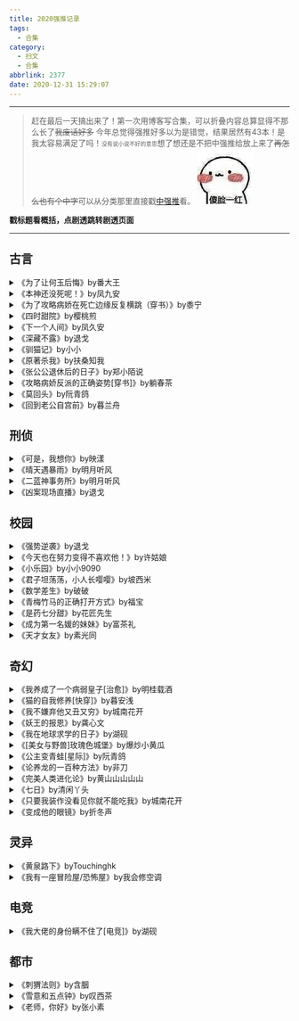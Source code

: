 ```yaml
---
title: 2020强推记录
tags:
  - 合集
category:
  - 扫文
  - 合集
abbrlink: 2377
date: 2020-12-31 15:29:07
---
```

<meta name="referrer" content="no-referrer" />

<!-- more -->

---

> 赶在最后一天搞出来了！第一次用博客写合集，可以折叠内容总算显得不那么长了~~我废话好多~~
今年总觉得强推好多以为是错觉，结果居然有43本！是我太容易满足了吗！<font size=1>没有说小说不好的意思</font>想了想还是不把中强推给放上来了~~再怎么也有个中字~~可以从分类那里直接戳[中强推](/categories/扫文/Ⅱ中强推/)看。
![](/bq/IMG_2009.JPG)

**戳标题看概括，点剧透跳转剧透页面**

---

## 古言

<details>
<summary>《为了让何玉后悔》by番大王</summary>
女主在父母的溺爱下娇蛮又任性，导致保姆的儿子男主很讨厌她，但女主心眼不坏，两人曾一度成为好朋友。高中重逢时两人的地位发生倒转，起初有过误会，在得知女主家里破产故作坚强后男主不由得开始在意，曾经嚣张跋扈的女主却不敢靠近男主了。

[剧透](/post/48081/)
</details>

<details>
<summary>《本神还没死呢！》by凤九安</summary>
上神女主在殒身前给男主留下一儿子，男主带着儿子等了百年才终于等回失去记忆自认为是小仙的女主。因女主神魄不稳，男主就没告诉她真相惊扰她，只求她助自己复活亡妻。一家三口一路寻找凑齐女主魂魄的线索，同时救助陷入天下大乱的苍生。

[剧透](/post/9481/)
</details>

<details>
<summary>《为了攻略病娇在死亡边缘反复横跳（穿书）》by黍宁</summary>
女主穿书被系统要求攻略书中男配，原以为温柔的男主很好攻略，谁知他实际上是个病娇。女主第一次穿越被他亲手所杀，第二次被间接害死，第三次男主终于动心了，女主却一心只想着完成任务回到原来的世界。正文开放式番外he。

[剧透](/post/23899/)
</details>

<details>
<summary>《四时甜院》by樱桃煎</summary>
男主因做错事被父王丢给在乡下当夫子的友人管教，养尊处优的男主刚开始还不习惯，但他也不是不讲理的人，再加上还有夫子的女儿成天同他凑一块儿玩闹。两人日久生情，临回京前互诉衷肠，在离别期间也没断书信往来。没多久女主就因故上京，这才定下终生大事。

[剧透](/post/5504/)
</details>

<details>
<summary>《下一个人间》by凤久安</summary>
小公主女主要下嫁给戍边将军，原以为对方是虎背熊腰的壮汉，却没想到竟是鲜衣怒马的少年郎。两人一见钟情，多年来面容模糊的梦中人也终于有了答案。夫妻俩恩爱甜蜜，城里民风淳朴，整个人仿佛置身于世外桃源，听作者娓娓道来一段舒适惬意的故事。

[剧透](/post/43491/)
</details>

<details>
<summary>《深藏不露》by退戈</summary>
女主自幼在边关长大，为探望祖母回京，谁知却并不遭待见，还莫名多了一桩亲事。男女主意外灵魂互换，发现对方就是自己的成亲对象，也曾有过一面之缘。一个会文一个会武，互换后带来的反差令众人惊艳不已，也因此闹出许多哭笑不得的事情。

[剧透](/post/37130/)
</details>

<details>
<summary>《驯猫记》by小小</summary>
女主是温婉的大小姐，男主是没有是非观的杀手。女主小时候好心投喂过男主，多年后重逢男主就黏上了女主，女主喜爱他又羞于说出口，头疼的是男主一直不开窍，时而不解风情弄哭女主，时而笑嘻嘻地无意撩拨女主。这熊孩子！幼稚得好可爱！

[剧透](/post/7996/)
</details>

<details>
<summary>《原著杀我》by扶桑知我</summary>
女主穿书成恶毒女配，一旦违背人设就会头疼，只好遵循原著经常给原女主使绊子，却不知原女主是男主男扮女装，对她孩子气的挑衅总是格外包容。这一切并不只是单纯的穿书，每个剧情都是伏笔，大家都被安排得明明白白。结尾真相揭晓的那刻我整个人瞳孔地震

[剧透](/post/24082/)
</details>

<details>
<summary>《张公公退休后的日子》by郑小陌说</summary>
太监男主在招摇撞骗时被江湖人士女主拆穿，从此两人结下梁子。女主疑惑男主明明不铺张浪费却总是缺银子，便跟踪他发现他在偷偷养着老太监们，从此对他改观。男主也被女主身上那股肆意所吸引。结局女主斩断前尘往事和男主过上柴米油盐的生活。

[剧透](/post/32205/)
</details>

<details>
<summary>《攻略病娇反派的正确姿势[穿书]》by躺春茶</summary>
女主刚一穿书就遇见反派。反派人前温文尔雅，实则下了好大一盘棋在背后谋害人命。男女主和原书男女主碰巧一同上路，女主不忍男主最后落下悲惨的结局，一路上都想阻止他害人可惜未果。随着男主的过去渐渐揭晓，才发现这一切皆有隐情。

[剧透](/post/44426/)
</details>

<details>
<summary>《莫回头》by阮青鸽</summary>
女主原是男主的丫鬟，某天妖兽侵袭女主无家可归，混乱之中带着不受宠的男主一起逃跑，从此两人姐弟相称，共同修仙。女主发现自己动情后纠结不已，无意间在男主面前暴露却被婉拒，等女主离开了男主方觉不对劲，追上去告白也不被信任。兜兜转转到结局才在一起。

[剧透](/post/9802/)
</details>

<details>
<summary>《回到老公自宫前》by暮兰舟</summary>
女主上辈子当宫女和太监男主成为对食，二人伉俪情深，可惜男主早逝，女主悲伤过度晕厥穿越回男主自宫前，发誓要避免上辈子的遗憾，护好男主的根儿，也要守护未经变故的少年男主眼里的阳光。文风轻松搞笑感情戏很甜，互宠文。

[剧透](/post/22107/)
</details>

## 刑侦
<details>
<summary>《可是，我想你》by映漾</summary>
女主为寻找八年前离家出走的弟弟选择当能从内部拿到线索的法医，和姐弟俩一起长大的男主也为此选择当人脉多的记者。男女主在小县重逢，女主发现男主的身份并不简单，和弟弟一样牵涉到一桩走私大案。两人就这么边破案边谈起恋爱。

[剧透](/post/29175/)
</details>

<details>
<summary>《晴天遇暴雨》by明月听风</summary>
暴风哭泣！怎么会那么好看！我都差点忘记清玩了一年的手游体力的那种好看！！！ 主刑侦副娱乐圈。女主开场失忆，还被卷入一场案子。剧情环环相扣，前期让人疑惑女主的身份，后期看大家一起对抗反派热血沸腾。我概括无能总之后面一直跟土拨鼠似的哭嚎😭

[剧透](/post/56183/)
</details>

<details>
<summary>《二蓝神事务所》by明月听风</summary>
是《晴天遇暴雨》的续作就不多说什么了。呜呜呜真好看，一口气通宵看完哭了一宿眼睛生疼。怎么会有续作跟第一作一样精彩不疲软的呢[泪][泪][泪]

[剧透](/post/14975/)
</details>

<details>
<summary>《凶案现场直播》by退戈</summary>
高智商女主参加全息角色扮演破案游戏，游戏公司小公子男主作为监测员陪她一起进去。每个案子都有原型且有联系，而案件的嫌疑人则是女主的学生。女主在游戏里寻找能证明学生清白的线索，也终于挖出真凶，在现实里终于还学生一个清白。

[剧透](/post/12339/)
</details>

## 校园
<details>
<summary>《强势逆袭》by退戈</summary>
虽然是单元文但我要单独拎出来说！第一单元《我爱学习》里的女主穿越到不受宠的大女儿身上，果断和家人断绝关系，靠着自身的气势和才智在学渣的仰慕中成为大佬考上省状元，还顺手带着小伙伴们一起飞。

[剧透](/post/54168/)
</details>

<details>
<summary>《今天也在努力变得不喜欢他！》by许姑娘</summary>
男女主青梅竹马双向暗恋，直到大学之前都还形影不离，但上了大学女主不知道为什么突然要和男主划开距离，男主不知所措只能一如既往地对女主好，女主对男主毫无抵抗力，暗恼自己怎么一天比一天更喜欢他。

[剧透](/post/35616/)
</details>

<details>
<summary>《小乐园》by小小9090</summary>
男女主青梅竹马，从小女主就沉迷在自己的世界里，大家都把她视为怪人，唯有男主能理解她的世界又别扭地不敢承认，表面上不情不愿地照顾她，女主把他当唯一的知心人。两个小孩有过懵懂暧昧的尝试又吓得分开，最终还是小心翼翼地彼此碰触、融合。

[剧透](/post/15869/)
</details>

<details>
<summary>《君子坦荡荡，小人长嘤嘤》by坡西米</summary>
男女主青梅竹马，感情要好到大家默认他俩是一对。但女主没开窍，也没意识到自己只对男主毫无防备。男主知道她内心敏感，选择放长线钓大鱼，却在男配的刺激下没忍住装醉告白，幸好女主也给了回应。后面女主不告而别四年，回来当天和好，不虐。

[剧透](/post/41346/)
</details>

<details>
<summary>《数学差生》by破破</summary>
数学学渣女主为了学分不得不选一节数学课，在摸底考试作弊时被男主举报，又恰巧得知男主父亲和自己父亲是同学，两家人一合计就让学霸男主当家教了。其实这一切都是暗恋女主六年的男主的阴谋，大家都看得出男主居心不良。两人日常拌嘴，剧情沙雕无虐。

[剧透](/post/35184/)
</details>

<details>
<summary>《青梅竹马的正确打开方式》by福宝</summary>
男女主是感情要好的青梅竹马，原本有点疏远的两人在女主给男主辅导功课后有了进展，男主意识到自己对女主心思不纯，努力考上她的大学，女主也在室友向她要男主的联系方式时才察觉自己会吃醋。甜而不腻，大家都对男女主的恋情喜闻乐见。 ​​​​

[剧透](/post/60701/)
</details>

<details>
<summary>《是药七分甜》by花匠先生</summary>
在校名声赫赫的男主鲜少在校园出没，学霸女主在应聘实习时发现那个诡异的老板竟然就是男主。原来男主突然失明，在大师的忽悠下，男主一家找来据说是宿命对象的女主给他当秘书助于复明。原本不大对付的男女主日渐生情。是篇既暖心又好笑的甜文。 ​​​ ​​​​

[剧透](/post/64978/)
</details>

<details>
<summary>《成为第一名媛的妹妹》by富茶礼</summary>
不要被名字劝退！就是个巨甜无比的校园文！学业游戏两手抓人缘极好的男主vs呆萌正经学渣女主。没有狗血没有误会没有糟心配角，温柔的父母和蔼的老师热闹的同学开心的校园生活，以及日渐生情的同桌恋人。就是普普通通开开心心的校园日常。 ​​​ ​​​​

[剧透](/post/35276/)
</details>

<details>
<summary>《天才女友》by素光同</summary>
家境优渥又天资聪颖的男主刚一转学就遇到天才同桌女主，自尊心碎一地又不肯表现出来，反倒令女主误会把他当成最好的朋友。渐渐地男主也看开了，陪着女主一起跳级到初中继续当同桌，就算后来高中大学不在同一学校也频繁联络。是青梅竹马共同成长的小甜文。

[剧透](/post/21154/)
</details>

## 奇幻
<details>
<summary>《我养成了一个病弱皇子[治愈]》by明桂载酒</summary>
女主无意中下载了一个养成app，看着屏幕里被人欺负的主人公太可怜，就忍不住给他送温暖。男主起初对莫名其妙出现在身边的东西抱有警惕，在察觉到陌生人的善意后，渐渐地渴望能与她交流见面。结局男女主能互穿啦，轻松无虐脑洞文。

[剧透](/post/7255/)
</details>

<details>
<summary>《猫的自我修养[快穿]》by暮安浅</summary>
猫妖女主被丢到人类世界试炼，第一个世界就是陪着一个人类幼崽长大。崽崽的爸爸见义勇为去世了，亲妈不善待他，只有提前知道梗概的女主会学着他爸爸生前的样子陪他玩。
懵懂的崽崽就把女主当成是爸爸转世，我们的霸霸明明是只奶猫却早早背上了生活的负担。送完崽崽上幼儿园后还得上街乞讨卖萌赚钱。

[剧透](/post/6237/)
</details>

<details>
<summary>《我不嫌弃他又丑又穷》by城南花开</summary>
女主脸盲，多次没认出男主。男主以为女主这是欲擒故纵，后来才知道实情，还愕然发现自称是魔术师的女主耍的是真·魔法，于是便装作小助理拜她为师。从此男主不断被刷新三观，世界的真相也浮出水面。剧情神展开脑洞大开，不好剧透总之去看！

[剧透](/post/12590/)
</details>

<details>
<summary>《妖王的报恩》by龚心文</summary>
以我匮乏的词汇库无法形容的好看！一言以蔽之就是温柔的人类少女在寻找师父的路上以心会友从而结交到许多小伙伴一起打boss的故事。伤痕累累的大妖怪们被女主触动，心甘情愿签订契约成为使徒加入大家庭。故事宛如夏日暖风温柔到落泪。

[剧透](/post/20165/)
</details>

<details>
<summary>《我在地球求学的日子》by湖砚</summary>
男主作为被选中的第100个勇士前往地球寻找拯救世界的方法。为了融入地球，成熟的男主选择化身为高中生，不幸的是同桌是拥有凶恶眼神的令他瑟瑟发抖的女主。努力伪装成正常人的男主发现潜伏在学校里的外星人其实异常的多。是篇轻松奇幻文。

[剧透](/post/31059/)
</details>

<details>
<summary>《[美女与野兽]玫瑰色城堡》by爆炒小黄瓜</summary>
大致和童话差不多。女主为拯救父亲来到城堡，偷听到男主的秘密，假意爱上他。男主化身为巨蟒时会顺从本能，残暴冷酷，只有面对女主才会撒娇，变回人形后又是那个稳重寡言的王子。女主从刚开始的害怕到后来不离不弃，结局HE有来世番外。

[剧透](/post/19812/)
</details>

<details>
<summary>《公主变青蛙[星际]》by阮青鸽</summary>
帝国公主女主遭人陷害，一睁眼发现自己变成联邦贫民男主的宠物青蛙。女主偷偷摸摸地想办法联系哥哥，男主通过蛛丝马迹察觉到违和，诈出女主的人类身份。剧情过半女主回去了，男主为了恋情着想认回身份当上总统，与女主合计揪出幕后凶手。

[剧透](/post/17824/)
</details>

<details>
<summary>《论养龙的一百种方法》by非刀</summary>
女主穿越到兽人世界生活多年，某天捡到因为丑陋肥胖而被人嘲笑试图自杀的男主。男主十分自卑，小心翼翼经常害怕到嘤嘤哭泣。女主心生怜爱，带回家陪着他减肥却毫无成效，最后揭晓男主其实是一只真龙。女主救赎男主，算半养成？男主成长很快。

[剧透](/post/4426/)
</details>

<details>
<summary>《完美人类进化论》by黄山山山山山</summary>
研究员后代女主被带进父母的研究所，在那里遇见了父母的实验怪物男主。男主从一开始就对女主很痴迷，女主把他当宠物，等后来发现不对劲想逃脱却来不及了，从走进研究所开始就是个圈套。脑洞很大，结局算是开放式he？

[剧透](/post/12194/)
</details>

<details>
<summary>《七日》by清闲丫头</summary>
女主是做账的，在7.31找男主要尾款回去的路上遇难坠河，一觉醒来却是8.2，和男主前往一栋别墅，失去了有关8.1的记忆；接着第二天又跳到8.6，莫名和男主一起逃难；第三天跳回8.1……剧情讲述女主利用时间跳跃和男主揪出幕后凶手，总之充满刺激悬疑脑洞大。

[剧透](/post/35553/)
</details>

<details>
<summary>《只要我装作没看见你就不能吃我》by城南花开</summary>
女主无意来到妖怪学校当老师，对自己是唯一人类的处境毫不知情，其他人都有意隐瞒。就算后来发现真相，也一如既往温柔对待，使得妖怪学生不再排斥人类，也让向来冷情的老虎男主倾心于她。是如同童话般温馨美好的故事。 ​​​​

[剧透](/post/25370/)
</details>

<details>
<summary>《变成他的眼镜》by折冬声</summary>
女主死后五年穿越成前男友男主的眼镜，发现他家里的死物有的会化成物灵，趁男主不在放飞自我，夜晚还会为男主驱逐噩梦。女主边学习如何当物灵，边陪着男主破案。而这些离奇的案件，竟与女主当年的意外有关。 ​​​

[剧透](/post/55037/)
</details>

## 灵异
<details>
<summary>《黄泉路下》byTouchinghk</summary>
男主经常被母亲家暴，还好有个姐姐女主会安慰他，就算女主迷雾重重、只有将死之人才能看见女主也不怕。上半卷是单元故事，看似毫不相关，实则有庞大的关系网，不禁为作者的逻辑叫绝。下半卷女主变成人类和男主在一起。

[剧透](/post/30716/)
</details>

<details>
<summary>《我有一座冒险屋/恐怖屋》by我会修空调</summary>
男主在父母失踪后边经营他们留下的鬼屋边寻找父母的线索，捡到一部黑色手机要求他完成各种各样诡异的任务。胆大包天的男主不仅把任务中遇到的厉鬼收为员工放在鬼屋吓游客，还抡着个大锤追杀厉鬼逐渐成为“反派”。是搞笑的灵异文。

[剧透](/post/63324/)
</details>

## 电竞
<details>
<summary>《我大佬的身份瞒不住了[电竞]》by湖砚</summary>
美少女主播男主是电竞大佬女主的迷弟，在女主对事业生涯产生迷茫时，是男主带她打喷射战士找回快乐。于是女主就退役，中间略过总之和男主一起组队参加比赛。小伙伴好有趣，打比赛好快乐，掉马好刺激，这文看得好开心！

[剧透](/post/22377/)
</details>

## 都市
<details>
<summary>《刺猬法则》by含胭</summary>
天之骄子因车祸截肢一夜之间失去所有，男主多年来脾气暴躁闭门不出，原以为后半辈子都将浑浑噩噩度过的人生，在暗恋他多年的打工妹女主出现后再度迎来光明。

[剧透](/post/11372/)
</details>

<details>
<summary>《雪意和五点钟》by叹西茶</summary>
女主是幼师，男主是她学生的小叔叔。男女主因小侄女见过几次面，恰好都在被逼婚，又觉得对方适合，便迅速领证。幸运的是男女主相处十分和谐，就算遇到学生时代的暧昧对象男配以及刚回国的前女友女配也没发生糟心事。是篇细水长流的婚后甜文。 ​​​​

[剧透](/post/45747/)
</details>

<details>
<summary>《老师，你好》by张小素</summary>
语文老师女主在外见到学生跟一个纹身男人站在一起心生警惕，没多久就发现他是新来的体育老师。男主说话放荡爱逗弄正经易害羞的女主，女主起先看他不爽，后又了解到男主的过去心生同情，男主也发现女主并不如她表面上所展现的那般幸福。互相治愈暖文。

[剧透](/post/39188/)
</details>

